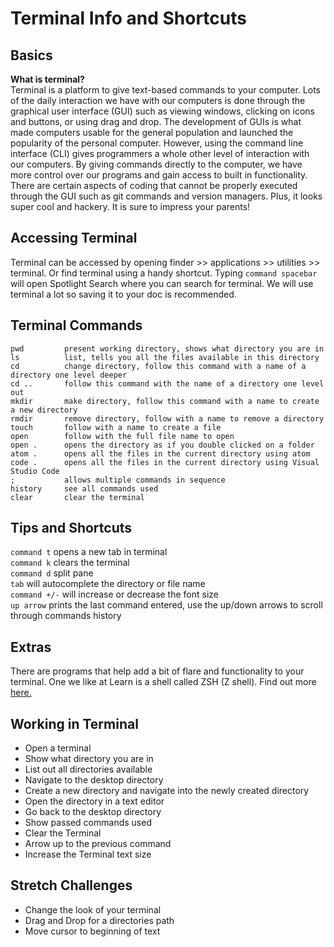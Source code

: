 # Terminal Info and Shortcuts

## Basics
**What is terminal?**  
Terminal is a platform to give text-based commands to your computer. Lots of the daily interaction we have with our computers is done through the graphical user interface (GUI) such as viewing windows, clicking on icons and buttons, or using drag and drop. The development of GUIs is what made computers usable for the general population and launched the popularity of the personal computer. However, using the command line interface (CLI) gives programmers a whole other level of interaction with our computers. By giving commands directly to the computer, we have more control over our programs and gain access to built in functionality. There are certain aspects of coding that cannot be properly executed through the GUI such as git commands and version managers. Plus, it looks super cool and hackery. It is sure to impress your parents!

## Accessing Terminal
Terminal can be accessed by opening finder >> applications >> utilities >> terminal. Or find terminal using a handy shortcut. Typing `command spacebar` will open Spotlight Search where you can search for terminal. We will use terminal a lot so saving it to your doc is recommended.


## Terminal Commands
```
pwd         present working directory, shows what directory you are in
ls          list, tells you all the files available in this directory
cd          change directory, follow this command with a name of a directory one level deeper
cd ..       follow this command with the name of a directory one level out
mkdir       make directory, follow this command with a name to create a new directory
rmdir       remove directory, follow with a name to remove a directory
touch       follow with a name to create a file
open        follow with the full file name to open
open .      opens the directory as if you double clicked on a folder
atom .      opens all the files in the current directory using atom
code .      opens all the files in the current directory using Visual Studio Code
;           allows multiple commands in sequence
history     see all commands used
clear       clear the terminal
```

## Tips and Shortcuts
`command t` opens a new tab in terminal  
`command k` clears the terminal  
`command d` split pane  
`tab` will autocomplete the directory or file name  
`command +/-` will increase or decrease the font size  
`up arrow` prints the last command entered, use the up/down arrows to scroll through commands history  


## Extras
There are programs that help add a bit of flare and functionality to your terminal. One we like at Learn is a shell called ZSH (Z shell). Find out more <a href="https://github.com/robbyrussell/oh-my-zsh/wiki/Installing-ZSH" target="_blank">here.</a>


## Working in Terminal

- Open a terminal
- Show what directory you are in
- List out all directories available
- Navigate to the desktop directory
- Create a new directory and navigate into the newly created directory
- Open the directory in a text editor
- Go back to the desktop directory
- Show passed commands used
- Clear the Terminal
- Arrow up to the previous command
- Increase the Terminal text size

## Stretch Challenges
- Change the look of your terminal
- Drag and Drop for a directories path
- Move cursor to beginning of text
